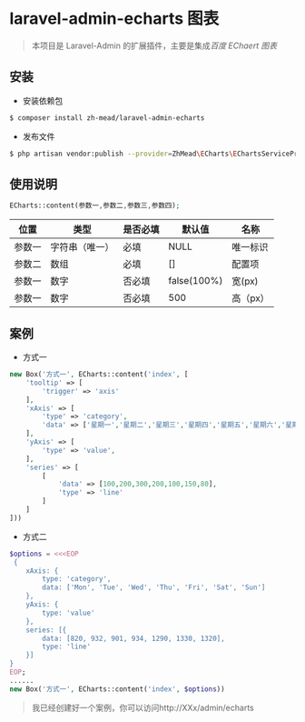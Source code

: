 # laravel-admin-echarts 图表
> 本项目是 Laravel-Admin 的扩展插件，主要是集成*百度 EChaert 图表*
## 安装

* 安装依赖包
~~~bash
$ composer install zh-mead/laravel-admin-echarts
~~~

* 发布文件
~~~bash
$ php artisan vendor:publish --provider=ZhMead\ECharts\EChartsServiceProvider
~~~

## 使用说明

~~~php
ECharts::content(参数一,参数二,参数三,参数四);
~~~

| 位置 | 类型 | 是否必填 | 默认值 | 名称 | 
| ------- | -------- | -------- | --------- | -------- |
| 参数一 | 字符串（唯一） | 必填 | NULL | 唯一标识 |
| 参数二 | 数组 | 必填 | [] | 配置项 |
| 参数一 | 数字 | 否必填 | false(100%) | 宽(px) |
| 参数一 | 数字 | 否必填 | 500 | 高（px） |

## 案例

* 方式一
~~~php
new Box('方式一', ECharts::content('index', [
    'tooltip' => [
        'trigger' => 'axis'
    ],
    'xAxis' => [
        'type' => 'category',
        'data' => ['星期一','星期二','星期三','星期四','星期五','星期六','星期日'],
    ],
    'yAxis' => [
        'type' => 'value',
    ],
    'series' => [
        [
            'data' => [100,200,300,200,100,150,80],
            'type' => 'line'
        ]
    ]
]))
~~~

* 方式二
~~~php
$options = <<<EOP
 {
    xAxis: {
        type: 'category',
        data: ['Mon', 'Tue', 'Wed', 'Thu', 'Fri', 'Sat', 'Sun']
    },
    yAxis: {
        type: 'value'
    },
    series: [{
        data: [820, 932, 901, 934, 1290, 1330, 1320],
        type: 'line'
    }]
}
EOP;
......
new Box('方式一', ECharts::content('index', $options))
~~~

> 我已经创建好一个案例，你可以访问http://XXx/admin/echarts

